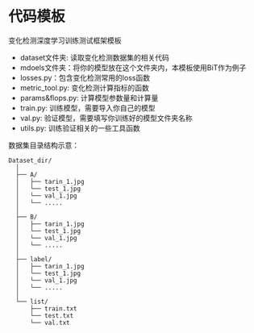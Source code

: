 # 代码模板
变化检测深度学习训练测试框架模板

- dataset文件夹: 读取变化检测数据集的相关代码
- mdoels文件夹：将你的模型放在这个文件夹内，本模板使用BiT作为例子
- losses.py：包含变化检测常用的loss函数
- metric_tool.py: 变化检测计算指标的函数
- params&flops.py: 计算模型参数量和计算量
- train.py: 训练模型，需要导入你自己的模型
- val.py: 验证模型，需要填写你训练好的模型文件夹名称
- utils.py: 训练验证相关的一些工具函数

数据集目录结构示意：
```数据集目录结构
Dataset_dir/
  │
  ├── A/
  │   ├── tarin_1.jpg
  │   └── test_1.jpg
  │   └── val_1.jpg
  │   └── .....
  │
  ├── B/
  │   ├── tarin_1.jpg
  │   └── test_1.jpg
  │   └── val_1.jpg
  │   └── .....
  │
  ├── label/
  │   ├── tarin_1.jpg
  │   └── test_1.jpg
  │   └── val_1.jpg
  │   └── .....
  │
  └── list/
      ├── train.txt
      └── test.txt
      └── val.txt
